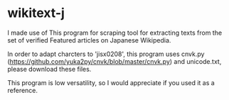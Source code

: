 # wikitext-j
I made use of This program for scraping tool for extracting texts from the set of verified Featured articles on Japanese Wikipedia.

In order to adapt charcters to 'jisx0208', this program uses cnvk.py (https://github.com/yuka2py/cnvk/blob/master/cnvk.py) and unicode.txt, please download these files.

This program is low versatility, so I would appreciate if you used it as a reference. 
